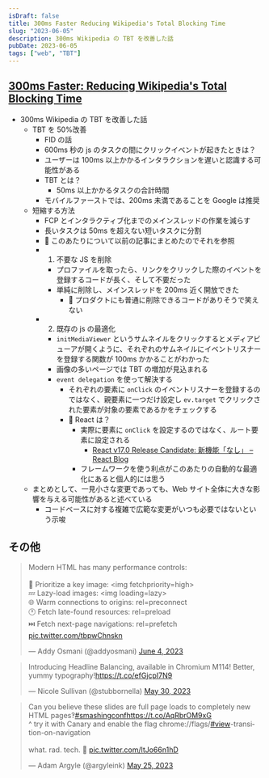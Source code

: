 ```yaml
---
isDraft: false
title: 300ms Faster Reducing Wikipedia's Total Blocking Time
slug: "2023-06-05"
description: 300ms Wikipedia の TBT を改善した話
pubDate: 2023-06-05
tags: ["web", "TBT"]
---
```


## [300ms Faster: Reducing Wikipedia's Total Blocking Time](https://www.nray.dev/blog/300ms-faster-reducing-wikipedias-total-blocking-time/)

- 300ms Wikipedia の TBT を改善した話
  - TBT を 50%改善
    - FID の話
    - 600ms 秒の js のタスクの間にクリックイベントが起きたときは？
    - ユーザーは 100ms 以上かかるインタラクションを遅いと認識する可能性がある
    - TBT とは？
      - 50ms 以上かかるタスクの合計時間
    - モバイルファーストでは、200ms 未満であることを Google は推奨
  - 短縮する方法
    - FCP とインタラクティブ化までのメインスレッドの作業を減らす
    - 長いタスクは 50ms を超えない短いタスクに分割
    - 🤔 このあたりについて以前の記事にまとめたのでそれを参照
    - 1. 不要な JS を削除
      - プロファイルを取ったら、リンクをクリックした際のイベントを登録するコードが長く、そして不要だった
      - 単純に削除し、メインスレッドを 200ms 近く開放できた
        - 🤔 プロダクトにも普通に削除できるコードがありそうで笑えない
    - 2. 既存の js の最適化
      - `initMediaViewer` というサムネイルをクリックするとメディアビューアが開くように、それぞれのサムネイルにイベントリスナーを登録する関数が 100ms かかることがわかった
      - 画像の多いページでは TBT の増加が見込まれる
      - `event delegation` を使って解決する
        - それぞれの要素に `onClick` のイベントリスナーを登録するのではなく、親要素に一つだけ設定し `ev.target` でクリックされた要素が対象の要素であるかをチェックする
        - 🤔 React は？
          - 実際に要素に `onClick` を設定するのではなく、ルート要素に設定される
            - [React v17.0 Release Candidate: 新機能「なし」 – React Blog](https://ja.legacy.reactjs.org/blog/2020/08/10/react-v17-rc.html#changes-to-event-delegation)
          - フレームワークを使う利点がこのあたりの自動的な最適化にあると個人的には思う
  - まとめとして、一見小さな変更であっても、Web サイト全体に大きな影響を与える可能性があると述べている
    - コードベースに対する複雑で広範な変更がいつも必要ではないという示唆

## その他

<blockquote class="twitter-tweet"><p lang="en" dir="ltr">Modern HTML has many performance controls:<br><br>🔑 Prioritize a key image: &lt;img fetchpriority=high&gt;<br>💤 Lazy-load images: &lt;img loading=lazy&gt;<br>🌐 Warm connections to origins: rel=preconnect<br>🕐 Fetch late-found resources: rel=preload<br>⏭️ Fetch next-page navigations: rel=prefetch <a href="https://t.co/tbpwChnskn">pic.twitter.com/tbpwChnskn</a></p>&mdash; Addy Osmani (@addyosmani) <a href="https://twitter.com/addyosmani/status/1665423882914787328?ref_src=twsrc%5Etfw">June 4, 2023</a></blockquote>

<blockquote class="twitter-tweet"><p lang="en" dir="ltr">Introducing Headline Balancing, available in Chromium M114! Better, yummy typography!<a href="https://t.co/efGjcpI7N9">https://t.co/efGjcpI7N9</a></p>&mdash; Nicole Sullivan (@stubbornella) <a href="https://twitter.com/stubbornella/status/1663588807126695939?ref_src=twsrc%5Etfw">May 30, 2023</a></blockquote>

<blockquote class="twitter-tweet"><p lang="en" dir="ltr">Can you believe these slides are full page loads to completely new HTML pages‽<a href="https://twitter.com/hashtag/smashingconf?src=hash&amp;ref_src=twsrc%5Etfw">#smashingconf</a><a href="https://t.co/AqRbrOM9xG">https://t.co/AqRbrOM9xG</a><br>^ try it with Canary and enable the flag chrome://flags/<a href="https://twitter.com/hashtag/view?src=hash&amp;ref_src=twsrc%5Etfw">#view</a>-transition-on-navigation<br><br>what. rad. tech. 🤯 <a href="https://t.co/ltJo66n1hD">pic.twitter.com/ltJo66n1hD</a></p>&mdash; Adam Argyle (@argyleink) <a href="https://twitter.com/argyleink/status/1661800757304381443?ref_src=twsrc%5Etfw">May 25, 2023</a></blockquote>

<script async src="https://platform.twitter.com/widgets.js" charset="utf-8"></script>
